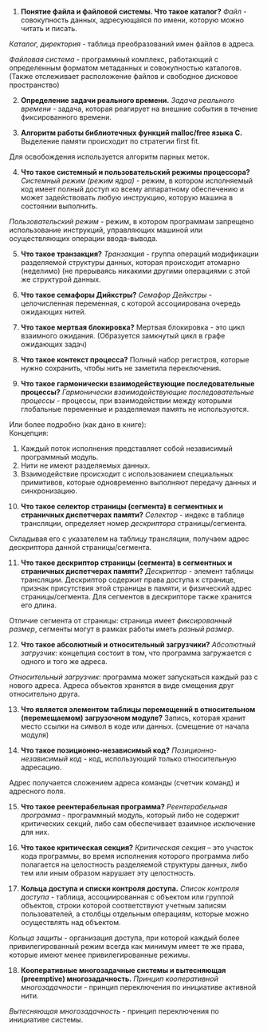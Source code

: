 1. **Понятие файла и файловой системы. Что такое каталог?**
_Файл_ - совокупность данных, адресующаяся по имени, которую можно читать и писать.

_Каталог, директория_ - таблица преобразований имен файлов в адреса.

_Файловая система_ - программный комплекс, работающий с определенным форматом метаданных и совокупностью каталогов. (Также отслеживает расположение файлов и свободное дисковое пространство)


2. **Определение задачи реального времени.**
_Задача реального времени_ - задача, которая реагирует на внешние события в течение фиксированного времени.


3. **Алгоритм работы библиотечных функций malloc/free языка C.**
Выделение памяти происходит по стратегии first fit.

Для освобождения используется алгоритм парных меток.


4. **Что такое системный и пользовательский режимы процессора?**
_Системный режим (режим ядра)_ - режим, в котором исполняемый код имеет полный доступ ко всему аппаратному обеспечению и может задействовать любую инструкцию, которую машина в состоянии выполнить.

_Пользовательский режим_ - режим, в котором программам запрещено использование инструкций, управляющих машиной или осуществляющих операции ввода-вывода.


5. **Что такое транзакция?**
_Транзакция_ - группа операций модификации разделяемой структуры данных, которая происходит атомарно (неделимо) (не прерываясь никакими другими операциями с этой же структурой данных.


6. **Что такое семафоры Дийкстры?**
_Семафор Дейкстры_ - целочисленная переменная, с которой ассоциирована очередь ожидающих нитей.  


7. **Что такое мертвая блокировка?**
Мертвая блокировка - это цикл взаимного ожидания. (Образуется замкнутый цикл в графе ожидающих задач)


8. **Что такое контекст процесса?**
Полный набор регистров, которые нужно сохранить, чтобы нить не заметила переключения.


9. **Что такое гармонически взаимодействующие последовательные процессы?**
_Гармонически взаимодействующие последовательные процессы_ - процессы, при взаимодействии между которыми глобальные переменные и разделяемая память не используются.

Или более подробно (как дано в книге):  
Концепция:  
1) Каждый поток исполнения представляет собой независимый программный модуль.  
2) Нити не имеют разделяемых данных.  
3) Взаимодействие происходит с использованием специальных примитивов, которые одновременно выполняют передачу данных и синхронизацию.  


10. **Что такое селектор страницы (сегмента) в сегментных и страничных диспетчерах памяти?**
_Селектор_ - индекс в таблице трансляции, определяет номер _дескриптора_ страницы/сегмента.

Складывая его с указателем на таблицу трансляции, получаем адрес дескриптора данной страницы/сегмента.


11. **Что такое дескриптор страницы (сегмента) в сегментных и страничных диспетчерах памяти?**
_Дескриптор_ - элемент таблицы трансляции. Дескриптор содержит права доступа к странице, признак присутствия этой страницы в памяти, и физический адрес страницы/сегмента. Для сегментов в дескрипторе также хранится его длина.

Отличие сегмента от страницы: страница имеет _фиксированный размер_, сегменты могут в рамках работы иметь _разный размер_. 


12. **Что такое абсолютный и относительный загрузчики?**
_Абсолютный загрузчик_: концепция состоит в том, что программа загружается с одного и того же адреса.  

_Относительный загрузчик_: программа может запускаться каждый раз с нового адреса. Адреса объектов хранятся в виде смещения друг относительно друга.


13. **Что является элементом таблицы перемещений в относительном (перемещаемом) загрузочном модуле?**
Запись, которая хранит место ссылки на символ в коде или данных. (смещение от начала модуля)


14. **Что такое позиционно-независимый код?**
_Позиционно-независимый код_ - код, использующий только относительную адресацию.

Адрес получается сложением адреса команды (счетчик команд) и адресного поля.


15. **Что такое реентерабельная программа?**
_Реентерабельная программа_ - программный модуль, который либо не содержит критических секций, либо сам обеспечивает взаимное исключение для них.


16. **Что такое критическая секция?**
_Критическая секция_ – это участок кода программы, во время исполнения которого программа либо полагается на целостность разделяемой структуры данных, либо тем или иным образом нарушает эту целостность.


17. **Кольца доступа и списки контроля доступа.**
_Список контроля доступа_ - таблица, ассоциированная с объектом или группой объектов, строки которой соответствуют учетным записям пользователей, а столбцы отдельным операциям, которые можно осуществлять над объектом.

_Кольца защиты_ - организация доступа, при которой каждый более привилегированный режим всегда как минимум имеет те же права, которые имеют менее привилегированные режимы.


18. **Кооперативные многозадачные системы и вытесняющая (preemptive) многозадачность.**
_Принцип кооперативной многозадачности_ - принцип переключения по инициативе активной нити.

_Вытесняющая многозадачность_ - принцип переключения по инициативе системы.
